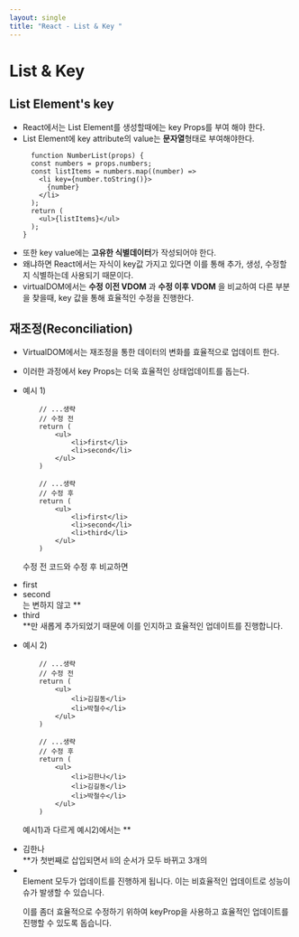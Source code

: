 ```yaml
---
layout: single
title: "React - List & Key "
---
```


# List & Key

## List Element's key

- React에서는 List Element를 생성할때에는 key Props를 부여 해야 한다.
- List Element에 key attribute의 value는 **문자열**형태로 부여해야한다.
  ```react
    function NumberList(props) {
    const numbers = props.numbers;
    const listItems = numbers.map((number) =>
      <li key={number.toString()}>
        {number}
      </li>
    );
    return (
      <ul>{listItems}</ul>
    );
  }
  ```
- 또한 key value에는 **고유한 식별데이터**가 작성되어야 한다.
- 왜냐하면 React에서는 자식이 key값 가지고 있다면 이를 통해 추가, 생성, 수정할지 식별하는데 사용되기 때문이다.
- virtualDOM에서는 **수정 이전 VDOM** 과 **수정 이후 VDOM** 을 비교하여 다른 부분을 찾을때, key 값을 통해 효율적인 수정을 진행한다.

## 재조정(Reconciliation)

- VirtualDOM에서는 재조정을 통한 데이터의 변화를 효율적으로 업데이트 한다.
- 이러한 과정에서 key Props는 더욱 효율적인 상태업데이트를 돕는다.
- 예시 1)
  ```react
      // ...생략
      // 수정 전
      return (
          <ul>
              <li>first</li>
              <li>second</li>
          </ul>
      )
  ```
  ```react
      // ...생략
      // 수정 후
      return (
          <ul>
              <li>first</li>
              <li>second</li>
              <li>third</li>
          </ul>
      )
  ```
  수정 전 코드와 수정 후 비교하면 <li>first</li> <li>second</li>는 변하지 않고 **<li>third</li>**만 새롭게 추가되었기 때문에 이를 인지하고 효율적인 업데이트를 진행합니다.
- 예시 2)

  ```react
      // ...생략
      // 수정 전
      return (
          <ul>
              <li>김길동</li>
              <li>박철수</li>
          </ul>
      )
  ```

  ```react
      // ...생략
      // 수정 후
      return (
          <ul>
              <li>김한나</li>
              <li>김길동</li>
              <li>박철수</li>
          </ul>
      )
  ```

  예시1)과 다르게 예시2)에서는 **<li>김한나</li>**가 첫번째로 삽입되면서 li의 순서가 모두 바뀌고 3개의 <li></li> Element 모두가 업데이트를 진행하게 됩니다. 이는 비효율적인 업데이트로 성능이슈가 발생할 수 있습니다.

  이를 좀더 효율적으로 수정하기 위하여 keyProp을 사용하고 효율적인 업데이트를 진행할 수 있도록 돕습니다.
